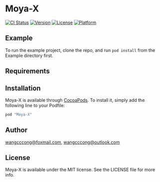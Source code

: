 # Moya-X

[![CI Status](http://img.shields.io/travis/wangcccong@foxmail.com/Moya-X.svg?style=flat)](https://travis-ci.org/wangcccong@foxmail.com/Moya-X)
[![Version](https://img.shields.io/cocoapods/v/Moya-X.svg?style=flat)](http://cocoapods.org/pods/Moya-X)
[![License](https://img.shields.io/cocoapods/l/Moya-X.svg?style=flat)](http://cocoapods.org/pods/Moya-X)
[![Platform](https://img.shields.io/cocoapods/p/Moya-X.svg?style=flat)](http://cocoapods.org/pods/Moya-X)

## Example

To run the example project, clone the repo, and run `pod install` from the Example directory first.

## Requirements

## Installation

Moya-X is available through [CocoaPods](http://cocoapods.org). To install
it, simply add the following line to your Podfile:

```ruby
pod "Moya-X"
```

## Author

wangcccong@foxmail.com, wangcccong@outlook.com

## License

Moya-X is available under the MIT license. See the LICENSE file for more info.
